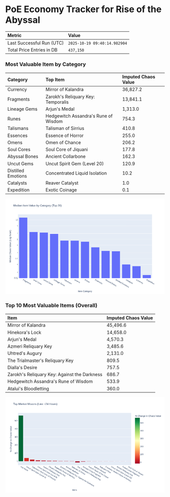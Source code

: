 # PoE Economy Tracker for Rise of the Abyssal

<!-- START_MAINTENANCE -->
| Metric | Value |
|:---|:---|
| Last Successful Run (UTC) | `2025-10-19 09:40:14.982904` |
| Total Price Entries in DB | `437,150` |

<!-- END_MAINTENANCE -->

<!-- START_DATAFRAME_DEBUG -->
<!-- END_DATAFRAME_DEBUG -->

<!-- START_CATEGORY_ANALYSIS -->
### Most Valuable Item by Category
| Category | Top Item | Imputed Chaos Value |
| :--- | :--- | :--- |
| Currency | Mirror of Kalandra | 36,827.2 |
| Fragments | Zarokh's Reliquary Key: Temporalis | 13,841.1 |
| Lineage Gems | Arjun's Medal | 1,313.0 |
| Runes | Hedgewitch Assandra's Rune of Wisdom | 754.3 |
| Talismans | Talisman of Sirrius | 410.8 |
| Essences | Essence of Horror | 255.0 |
| Omens | Omen of Chance | 206.2 |
| Soul Cores | Soul Core of Jiquani | 177.8 |
| Abyssal Bones | Ancient Collarbone | 162.3 |
| Uncut Gems | Uncut Spirit Gem (Level 20) | 120.9 |
| Distilled Emotions | Concentrated Liquid Isolation | 10.2 |
| Catalysts | Reaver Catalyst | 1.0 |
| Expedition | Exotic Coinage | 0.1 |


![Category Analysis Chart](charts/category_analysis.png)
<!-- END_ANALYSIS -->

<!-- START_ANALYSIS -->
### Top 10 Most Valuable Items (Overall)
| Item | Imputed Chaos Value |
| :--- | :--- |
| Mirror of Kalandra | 45,496.6 |
| Hinekora's Lock | 14,658.0 |
| Arjun's Medal | 4,570.3 |
| Azmeri Reliquary Key | 3,485.6 |
| Uhtred's Augury | 2,131.0 |
| The Trialmaster's Reliquary Key | 809.5 |
| Dialla's Desire | 757.5 |
| Zarokh's Reliquary Key: Against the Darkness | 686.7 |
| Hedgewitch Assandra's Rune of Wisdom | 533.9 |
| Atalui's Bloodletting | 360.0 |


![Market Movers Chart](charts/market_movers.png)
<!-- END_ANALYSIS -->
